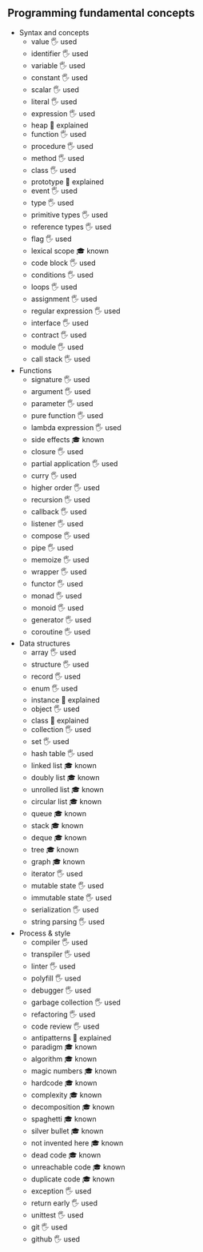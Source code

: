 ## Programming fundamental concepts

- Syntax and concepts
  - value 🖐️ used
  - identifier 🖐️ used
  - variable 🖐️ used
  - constant 🖐️ used
  - scalar 🖐️ used
  - literal 🖐️ used
  - expression 🖐️ used
  - heap 🙋 explained
  - function 🖐️ used
  - procedure 🖐️ used
  - method 🖐️ used
  - class 🖐️ used
  - prototype 🙋 explained
  - event 🖐️ used
  - type 🖐️ used
  - primitive types 🖐️ used
  - reference types 🖐️ used
  - flag 🖐️ used
  - lexical scope 🎓 known
  - code block 🖐️ used
  - conditions 🖐️ used
  - loops 🖐️ used
  - assignment 🖐️ used 
  - regular expression 🖐️ used
  - interface 🖐️ used
  - contract 🖐️ used
  - module 🖐️ used
  - call stack 🖐️ used
- Functions
  - signature 🖐️ used
  - argument 🖐️ used
  - parameter 🖐️ used
  - pure function 🖐️ used
  - lambda expression 🖐️ used
  - side effects 🎓 known
  - closure 🖐️ used
  - partial application 🖐️ used
  - curry 🖐️ used
  - higher order 🖐️ used
  - recursion 🖐️ used
  - callback 🖐️ used
  - listener 🖐️ used
  - compose 🖐️ used
  - pipe 🖐️ used
  - memoize 🖐️ used
  - wrapper 🖐️ used
  - functor 🖐️ used
  - monad 🖐️ used
  - monoid 🖐️ used
  - generator 🖐️ used
  - coroutine 🖐️ used
- Data structures
  - array 🖐️ used
  - structure 🖐️ used
  - record 🖐️ used
  - enum 🖐️ used
  - instance 🙋 explained
  - object 🖐️ used
  - class 🙋 explained
  - collection 🖐️ used
  - set 🖐️ used
  - hash table 🖐️ used
  - linked list 🎓 known
  - doubly list 🎓 known
  - unrolled list 🎓 known
  - circular list 🎓 known
  - queue 🎓 known
  - stack 🎓 known
  - deque 🎓 known
  - tree 🎓 known
  - graph 🎓 known
  - iterator 🖐️ used
  - mutable state 🖐️ used
  - immutable state 🖐️ used
  - serialization 🖐️ used
  - string parsing 🖐️ used
- Process & style
  - compiler 🖐️ used
  - transpiler 🖐️ used
  - linter 🖐️ used
  - polyfill 🖐️ used
  - debugger 🖐️ used
  - garbage collection 🖐️ used
  - refactoring 🖐️ used
  - code review 🖐️ used
  - antipatterns 🙋 explained
  - paradigm 🎓 known
  - algorithm 🎓 known
  - magic numbers 🎓 known
  - hardcode 🎓 known
  - complexity 🎓 known
  - decomposition 🎓 known
  - spaghetti 🎓 known
  - silver bullet 🎓 known
  - not invented here 🎓 known
  - dead code 🎓 known
  - unreachable code 🎓 known
  - duplicate code 🎓 known
  - exception 🖐️ used
  - return early 🖐️ used
  - unittest 🖐️ used
  - git 🖐️ used
  - github 🖐️ used
